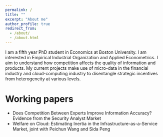 ```yaml
---
permalink: /
title: ""
excerpt: "About me"
author_profile: true
redirect_from: 
  - /about/
  - /about.html
---
```


I am a fifth year PhD student in Economics at Boston University. I am interested in Empirical Industrial Organization and Applied Econometrics. I aim to understand how competition affects the quality of information and products. My current projects make use of micro-data in the financial industry and cloud-computing industry to disentangle strategic incentives from heterogeneity at various levels. 





# Working papers

* Does Competition Between Experts Improve Information Accuracy? Evidence from the Security Analyst Market
* Welfare on Cloud: Estimating Inertia in the Infrastructure-as-a-Service Market, joint with Peichun Wang and Sida Peng